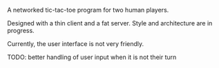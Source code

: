 A networked tic-tac-toe program for two human players.

Designed with a thin client and a fat server. Style and architecture are in progress.

Currently, the user interface is not very friendly.


TODO: better handling of user input when it is not their turn
